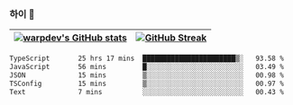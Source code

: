 
### 하이 👋
[![warpdev's GitHub stats](https://github-readme-stats.vercel.app/api?username=warpdev&show_icons=true&theme=vue-dark)](#) |[![GitHub Streak](https://github-readme-streak-stats.herokuapp.com/?user=warpdev&theme=dark)](#)
--- | --- |
<!--START_SECTION:waka-->

```txt
TypeScript       25 hrs 17 mins  ███████████████████████▒░   93.58 %
JavaScript       56 mins         █░░░░░░░░░░░░░░░░░░░░░░░░   03.49 %
JSON             15 mins         ▒░░░░░░░░░░░░░░░░░░░░░░░░   00.98 %
TSConfig         15 mins         ▒░░░░░░░░░░░░░░░░░░░░░░░░   00.97 %
Text             7 mins          ░░░░░░░░░░░░░░░░░░░░░░░░░   00.43 %
```

<!--END_SECTION:waka-->

<!--
**warpdev/warpdev** is a ✨ _special_ ✨ repository because its `README.md` (this file) appears on your GitHub profile.

Here are some ideas to get you started:

- 🔭 I’m currently working on ...
- 🌱 I’m currently learning ...
- 👯 I’m looking to collaborate on ...
- 🤔 I’m looking for help with ...
- 💬 Ask me about ...
- 📫 How to reach me: ...
- 😄 Pronouns: ...
- ⚡ Fun fact: ...
-->

